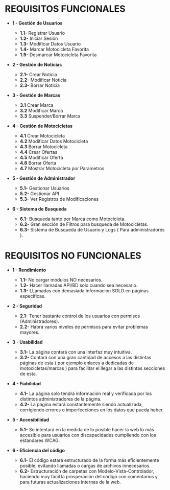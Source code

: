 

# REQUISITOS FUNCIONALES


- **1 - Gestión de Usuarios** 
  - **1.1-** Registrar Usuario
  - **1.2-** Iniciar Sesión
  - **1.3-** Modificar Datos Usuario
  - **1.4-** Marcar Motocicleta Favorita
  - **1.5-** Desmarcar Motocicleta Favorita
  
  
- **2 - Gestión de Noticias** 
  - **2.1-** Crear Noticia
  - **2.2-** Modificar Noticia
  - **2.3-** Borrar Noticia
  

- **3 - Gestión de Marcas** 
  - **3.1** Crear Marca
  - **3.2** Modificar Marca
  - **3.3** Suspender/Borrar Marca
  

- **4 - Gestión de Motocicletas** 
  - **4.1** Crear Motocicleta
  - **4.2** Modificar Datos Motocicleta
  - **4.3** Borrar Motocicleta
  - **4.4** Crear Ofertas
  - **4.5** Modificar Oferta
  - **4.6** Borrar Oferta
  - **4.7** Mostrar Motocicleta por Parametros

- **5 - Gestión de Administrador** 
  - **5.1-** Gestionar Usuarios
  - **5.2-** Gestionar API
  - **5.3-** Ver Registros de Modificaciones

- **6 - Sistema de Busqueda** 
  - **6.1-** Busqueda tanto por Marca como Motocicleta.
  - **6.2-** Gran sección de Filtros para busqueda de Motocicletas.
  - **6.3-** Sistema de Busqueda de Usuario y Logs ( Para administradores ).



# REQUISITOS NO FUNCIONALES

- **1 - Rendimiento** 
  - **1.1-** No cargar módulos NO necesarios.
  - **1.2-** Hacer llamadas API/BD solo cuando sea necesario.
  - **1.3-** LLamadas con demasiada informacion SOLO en páginas específicas.

- **2 - Seguridad** 
  - **2.1-** Tener bastante control de los usuarios con permisos (Administradores).
  - **2.2-** Habrá varios niveles de permisos para evitar problemas mayores.

- **3 - Usabilidad** 
  - **3.1-** La página contará con una interfaz muy intuitiva.
  - **3.2-** Contará con una gran cantidad de accesos a las distintas páginas de esta ( por ejemplo enlaces a dedicadas de motocicletas/marcas ) para facilitar el llegar a las distintas secciones de esta.

- **4 - Fiabilidad** 
  - **4.1-** La página solo tendrá información real y verificada por los distintos administradores de la página.
  - **4.2-** La página estará constantemente siendo actualizada, corrigiendo errores o imperfecciones en los datos que pueda haber.

- **5 - Accesibilidad** 
  - **5.1-** Se intentará en la medida de lo posible hacer la web lo más accesible para usuarios con discapacidades cumpliendo con los estándares WCAG.
  
- **6 - Eficiencia del código** 
  - **6.1-** El código estará estructurado de la forma más eficientemente posible, evitando llamadas o cargas de archivos innecesarios.
  - **6.2-** Estructuración de carpetas con Modelo-Vista-Controlador, haciendo muy fácil la prosperación del código con comentarios y para futuras actualizaciones internas de la web.
  

